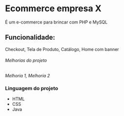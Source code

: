 # Ecommerce **empresa X**
É um e-commerce para brincar com PHP e MySQL

## Funcionalidade:
Checkout, Tela de Produto, Catálogo, Home com banner


###### Melhorias do projeto
_Melhoria 1, Melhoria 2_

### Linguagem do projeto
* HTML
* CSS
* Java
